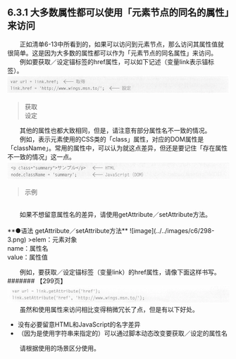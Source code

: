 ## 6.3.1 大多数属性都可以使用「元素节点的同名的属性」来访问
&emsp;&emsp;正如清单6-13中所看到的，如果可以访问到元素节点，那么访问其属性值就很简单。这是因为大多数的属性都可以作为「元素节点的同名属性」来访问。<br>
&emsp;&emsp;例如要获取／设定锚标签的href属性，可以如下记述（变量link表示锚标签）。
![image](../../images/c6/298-1.png)
> 获取<br>设定

&emsp;&emsp;其他的属性也都大致相同，但是，请注意有部分属性名不一致的情况。<br>
&emsp;&emsp;例如，表示元素使用的CSS类的「class」属性，对应的DOM属性是「className」。常用的属性中，可以认为就这点差异，但还是要记住「存在属性不一致的情况」这一点。
![image](../../images/c6/298-2.png)
> 示例

<br>
&emsp;&emsp;如果不想留意属性名的差异，请使用getAttribute／setAttribute方法。<br><br>
**●语法 getAttribute／setAttribute方法**
![image](../../images/c6/298-3.png)
>elem：元素对象<br>name：属性名<br>value：属性值

&emsp;&emsp;例如，要获取／设定锚标签（变量link）的href属性，请像下面这样书写。
####### 【299页】
![image](../../images/c6/299-1.png)
<br>
&emsp;&emsp;虽然和使用属性来访问相比变得稍微冗长了点，但是有以下好处。
- 没有必要留意HTML和JavaScript的名字差异
- （因为是使用字符串来指定的）可以通过脚本动态改变要获取／设定的属性名
  
&emsp;&emsp;请根据使用的场景区分使用。